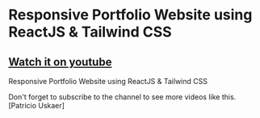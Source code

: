 # Responsive Portfolio Website using ReactJS & Tailwind CSS

## [Watch it on youtube](https://www.youtube.com/watch?v=mfpEn52dD5k)

 Responsive Portfolio Website using ReactJS & Tailwind CSS

Don't forget to subscribe to the channel to see more videos like this. [Patricio Uskaer]
